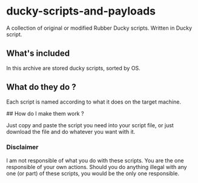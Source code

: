 # ducky-scripts-and-payloads

A collection of original or modified Rubber Ducky scripts.
Written in Ducky script.


## What's included

In this archive are stored ducky scripts, sorted by OS.


## What do they do ?

Each script is named according to what it does on the target machine.


## How do I make them work ?

Just copy and paste the script you need into your script file, or just download the file and do whatever you want with it.


### Disclaimer

I am not responsible of what you do with these scripts. You are the one responsible of your own actions.
Should you do anything illegal with any one (or part) of these scripts, you would be the only one responsible.